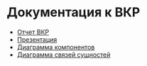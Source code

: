 # Документация к ВКР

- [Отчет ВКР](https://github.com/Alexander-s-Digital-Marketplace/docs/blob/master/vkr.pdf)
- [Презентация](https://github.com/Alexander-s-Digital-Marketplace/docs/blob/master/presentation.pdf)
- [Диаграмма компонентов](https://github.com/Alexander-s-Digital-Marketplace/docs/blob/master/component_diagram.png)
- [Диаграмма связей сущностей](https://github.com/Alexander-s-Digital-Marketplace/docs/blob/master/ER_diagram.png)
